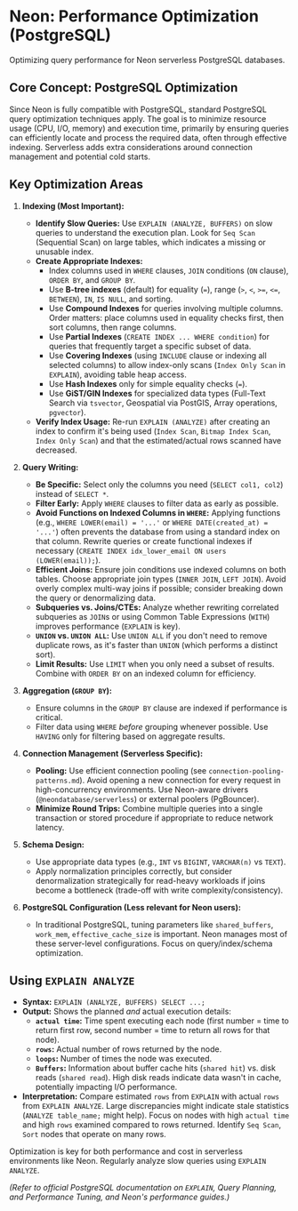 # Neon: Performance Optimization (PostgreSQL)

Optimizing query performance for Neon serverless PostgreSQL databases.

## Core Concept: PostgreSQL Optimization

Since Neon is fully compatible with PostgreSQL, standard PostgreSQL query optimization techniques apply. The goal is to minimize resource usage (CPU, I/O, memory) and execution time, primarily by ensuring queries can efficiently locate and process the required data, often through effective indexing. Serverless adds extra considerations around connection management and potential cold starts.

## Key Optimization Areas

1.  **Indexing (Most Important):**
    *   **Identify Slow Queries:** Use `EXPLAIN (ANALYZE, BUFFERS)` on slow queries to understand the execution plan. Look for `Seq Scan` (Sequential Scan) on large tables, which indicates a missing or unusable index.
    *   **Create Appropriate Indexes:**
        *   Index columns used in `WHERE` clauses, `JOIN` conditions (`ON` clause), `ORDER BY`, and `GROUP BY`.
        *   Use **B-tree indexes** (default) for equality (`=`), range (`>`, `<`, `>=`, `<=`, `BETWEEN`), `IN`, `IS NULL`, and sorting.
        *   Use **Compound Indexes** for queries involving multiple columns. Order matters: place columns used in equality checks first, then sort columns, then range columns.
        *   Use **Partial Indexes** (`CREATE INDEX ... WHERE condition`) for queries that frequently target a specific subset of data.
        *   Use **Covering Indexes** (using `INCLUDE` clause or indexing all selected columns) to allow index-only scans (`Index Only Scan` in `EXPLAIN`), avoiding table heap access.
        *   Use **Hash Indexes** only for simple equality checks (`=`).
        *   Use **GiST/GIN Indexes** for specialized data types (Full-Text Search via `tsvector`, Geospatial via PostGIS, Array operations, `pgvector`).
    *   **Verify Index Usage:** Re-run `EXPLAIN (ANALYZE)` after creating an index to confirm it's being used (`Index Scan`, `Bitmap Index Scan`, `Index Only Scan`) and that the estimated/actual rows scanned have decreased.

2.  **Query Writing:**
    *   **Be Specific:** Select only the columns you need (`SELECT col1, col2`) instead of `SELECT *`.
    *   **Filter Early:** Apply `WHERE` clauses to filter data as early as possible.
    *   **Avoid Functions on Indexed Columns in `WHERE`:** Applying functions (e.g., `WHERE LOWER(email) = '...'` or `WHERE DATE(created_at) = '...'`) often prevents the database from using a standard index on that column. Rewrite queries or create functional indexes if necessary (`CREATE INDEX idx_lower_email ON users (LOWER(email));`).
    *   **Efficient Joins:** Ensure join conditions use indexed columns on both tables. Choose appropriate join types (`INNER JOIN`, `LEFT JOIN`). Avoid overly complex multi-way joins if possible; consider breaking down the query or denormalizing data.
    *   **Subqueries vs. Joins/CTEs:** Analyze whether rewriting correlated subqueries as `JOIN`s or using Common Table Expressions (`WITH`) improves performance (`EXPLAIN` is key).
    *   **`UNION` vs. `UNION ALL`:** Use `UNION ALL` if you don't need to remove duplicate rows, as it's faster than `UNION` (which performs a distinct sort).
    *   **Limit Results:** Use `LIMIT` when you only need a subset of results. Combine with `ORDER BY` on an indexed column for efficiency.

3.  **Aggregation (`GROUP BY`):**
    *   Ensure columns in the `GROUP BY` clause are indexed if performance is critical.
    *   Filter data using `WHERE` *before* grouping whenever possible. Use `HAVING` only for filtering based on aggregate results.

4.  **Connection Management (Serverless Specific):**
    *   **Pooling:** Use efficient connection pooling (see `connection-pooling-patterns.md`). Avoid opening a new connection for every request in high-concurrency environments. Use Neon-aware drivers (`@neondatabase/serverless`) or external poolers (PgBouncer).
    *   **Minimize Round Trips:** Combine multiple queries into a single transaction or stored procedure if appropriate to reduce network latency.

5.  **Schema Design:**
    *   Use appropriate data types (e.g., `INT` vs `BIGINT`, `VARCHAR(n)` vs `TEXT`).
    *   Apply normalization principles correctly, but consider denormalization strategically for read-heavy workloads if joins become a bottleneck (trade-off with write complexity/consistency).

6.  **PostgreSQL Configuration (Less relevant for Neon users):**
    *   In traditional PostgreSQL, tuning parameters like `shared_buffers`, `work_mem`, `effective_cache_size` is important. Neon manages most of these server-level configurations. Focus on query/index/schema optimization.

## Using `EXPLAIN ANALYZE`

*   **Syntax:** `EXPLAIN (ANALYZE, BUFFERS) SELECT ...;`
*   **Output:** Shows the planned *and* actual execution details:
    *   **`actual time`:** Time spent executing each node (first number = time to return first row, second number = time to return all rows for that node).
    *   **`rows`:** Actual number of rows returned by the node.
    *   **`loops`:** Number of times the node was executed.
    *   **`Buffers`:** Information about buffer cache hits (`shared hit`) vs. disk reads (`shared read`). High disk reads indicate data wasn't in cache, potentially impacting I/O performance.
*   **Interpretation:** Compare estimated `rows` from `EXPLAIN` with actual `rows` from `EXPLAIN ANALYZE`. Large discrepancies might indicate stale statistics (`ANALYZE table_name;` might help). Focus on nodes with high `actual time` and high `rows` examined compared to rows returned. Identify `Seq Scan`, `Sort` nodes that operate on many rows.

Optimization is key for both performance and cost in serverless environments like Neon. Regularly analyze slow queries using `EXPLAIN ANALYZE`.

*(Refer to official PostgreSQL documentation on `EXPLAIN`, Query Planning, and Performance Tuning, and Neon's performance guides.)*